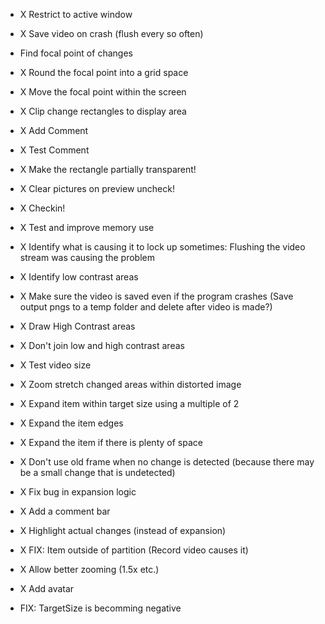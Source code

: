 ﻿- X Restrict to active window
- X Save video on crash (flush every so often)
- Find focal point of changes
- X Round the focal point into a grid space
- X Move the focal point within the screen
- X Clip change rectangles to display area
- X Add Comment
- X Test Comment
- X Make the rectangle partially transparent!
- X Clear pictures on preview uncheck!
- X Checkin!
- X Test and improve memory use
- X Identify what is causing it to lock up sometimes: Flushing the video stream was causing the problem
- X Identify low contrast areas
- X Make sure the video is saved even if the program crashes (Save output pngs to a temp folder and delete after video is made?)
- X Draw High Contrast areas
- X Don't join low and high contrast areas
- X Test video size
- X Zoom stretch changed areas within distorted image
- X Expand item within target size using a multiple of 2

- X Expand the item edges
- X Expand the item if there is plenty of space

- X Don't use old frame when no change is detected (because there may be a small change that is undetected)
- X Fix bug in expansion logic

- X Add a comment bar
- X Highlight actual changes (instead of expansion)

- X FIX: Item outside of partition (Record video causes it)
- X Allow better zooming (1.5x etc.)

- X Add avatar

- FIX: TargetSize is becomming negative
